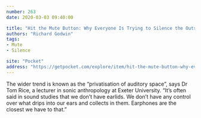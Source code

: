 ```yaml
---
number: 263
date: 2020-03-03 09:40:00

title: "Hit the Mute Button: Why Everyone Is Trying to Silence the Outside World"
authors: "Richard Godwin"
tags:
- Mute
- Silence

site: "Pocket"
address: "https://getpocket.com/explore/item/hit-the-mute-button-why-everyone-is-trying-to-silence-the-outside-world"
---
```


The wider trend is known as the “privatisation of auditory space”, says Dr Tom Rice, a lecturer in sonic anthropology at Exeter University. “It’s often said in sound studies that we don’t have earlids. We don’t have any control over what drips into our ears and collects in them. Earphones are the closest we have to that.”
